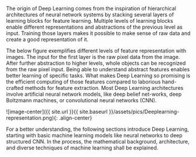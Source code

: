 The origin of Deep Learning comes from the inspiration of hierarchical architectures of neural network systems by stacking several layers of learning blocks for feature learning.
Multiple levels of learning blocks enable different representations and abstractions of the previous level as input.
Training those layers makes it possible to make sense of raw data and create a good representation of it.

The below figure exemplifies different levels of feature representation with images.
The input for the first layer is the raw pixel data from the image.
After further abstraction to higher levels, whole objects can be recognized from the raw pixel input.
Being able to understand abstract features enables better learning of specific tasks.
What makes Deep Learning so promising is the efficient computing of those features compared to laborious hand-crafted methods for feature extraction.
Most Deep Learning architectures involve artificial neural network models, like deep belief net-works, deep Boltzmann machines, or convolutional neural networks (CNN).

![image-center]({{ site.url }}{{ site.baseurl }}/assets/pics/Deeplearning-representation.png){: .align-center}

For a better understanding, the following sections introduce Deep Learning, starting with basic machine learning models like neural networks to deep structured CNN.
In the process, the mathematical background, architecture, and diverse techniques of machine learning shall be explained.
